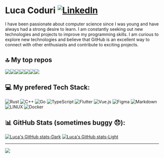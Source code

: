 # Luca Coduri [![LinkedIn](https://img.shields.io/badge/LinkedIn-%230077B5.svg?logo=linkedin&logoColor=white)](https://linkedin.com/in/luca-coduri-👀-44955020b)

I have been passionate about computer science since I was young and have always had a strong desire to learn. I am constantly seeking out new technologies and projects to improve my programming skills. I am curious to explore new technologies and believe that GitHub is an excellent way to connect with other enthusiasts and contribute to exciting projects.

## 🔝 My top repos

<div style="display:flex">
  <a href="https://github.com/les-crepes/CAREOT_APP">
    <picture>
     <source media="(prefers-color-scheme: dark)" srcset="https://github-readme-stats-git-masterrstaa-rickstaa.vercel.app/api/pin/?username=les-crepes&repo=CAREOT_APP&theme=gotham&show_owner=true">
      <img align="center" src="https://github-readme-stats-git-masterrstaa-rickstaa.vercel.app/api/pin/?username=les-crepes&repo=CAREOT_APP&show_owner=true"/>
    </picture> 
  </a>
  <a href="https://github.com/LucaCoduriV/github-webhook-server">
    <picture>
     <source media="(prefers-color-scheme: dark)" srcset="https://github-readme-stats-git-masterrstaa-rickstaa.vercel.app/api/pin/?username=LucaCoduriV&repo=github-webhook-server&theme=gotham&show_owner=true">
      <img align="center" src="https://github-readme-stats-git-masterrstaa-rickstaa.vercel.app/api/pin/?username=LucaCoduriV&repo=github-webhook-server&show_owner=true"/>
    </picture>
  </a>
  <a href="https://github.com/LucaCoduriV/rust-verlet-physics">
    <picture>
     <source media="(prefers-color-scheme: dark)" srcset="https://github-readme-stats-git-masterrstaa-rickstaa.vercel.app/api/pin/?username=LucaCoduriV&repo=rust-verlet-physics&theme=gotham&show_owner=true">
      <img align="center" src="https://github-readme-stats-git-masterrstaa-rickstaa.vercel.app/api/pin/?username=LucaCoduriV&repo=rust-verlet-physics&show_owner=true"/>
    </picture>
  </a>
  <a href="https://github.com/LucaCoduriV/HEIG-MOBILE">
    <picture>
     <source media="(prefers-color-scheme: dark)" srcset="https://github-readme-stats-git-masterrstaa-rickstaa.vercel.app/api/pin/?username=LucaCoduriV&repo=HEIG-MOBILE&theme=gotham&show_owner=true">
      <img align="center" src="https://github-readme-stats-git-masterrstaa-rickstaa.vercel.app/api/pin/?username=LucaCoduriV&repo=HEIG-MOBILE&show_owner=true"/>
    </picture>
  </a>
  <a href="https://github.com/LucaCoduriV/HEIG-API">
    <picture>
     <source media="(prefers-color-scheme: dark)" srcset="https://github-readme-stats-git-masterrstaa-rickstaa.vercel.app/api/pin/?username=LucaCoduriV&repo=HEIG-API&theme=gotham&show_owner=true">
      <img align="center" src="https://github-readme-stats-git-masterrstaa-rickstaa.vercel.app/api/pin/?username=LucaCoduriV&repo=HEIG-API&show_owner=true"/>
    </picture>
  </a>
  <a href="https://github.com/LucaCoduriV/MCR_Spaceship3000">
    <picture>
     <source media="(prefers-color-scheme: dark)" srcset="https://github-readme-stats-git-masterrstaa-rickstaa.vercel.app/api/pin/?username=LucaCoduriV&repo=MCR_Spaceship3000&theme=gotham&show_owner=true">
      <img align="center" src="https://github-readme-stats-git-masterrstaa-rickstaa.vercel.app/api/pin/?username=LucaCoduriV&repo=MCR_Spaceship3000&show_owner=true"/>
    </picture>
  </a>
  <a href="https://github.com/LucaCoduriV/casbin-rs-anrangors-adapter">
    <picture>
     <source media="(prefers-color-scheme: dark)" srcset="https://github-readme-stats-git-masterrstaa-rickstaa.vercel.app/api/pin/?username=LucaCoduriV&repo=casbin-rs-anrangors-adapter&theme=gotham&show_owner=true">
      <img align="center" src="https://github-readme-stats-git-masterrstaa-rickstaa.vercel.app/api/pin/?username=LucaCoduriV&repo=casbin-rs-anrangors-adapter&show_owner=true"/>
    </picture>
  </a>
 </div>

## 💻 My prefered Tech Stack:

![Rust](https://img.shields.io/badge/rust-%23000000.svg?style=for-the-badge&logo=rust&logoColor=white) ![C++](https://img.shields.io/badge/c++-%2300599C.svg?style=for-the-badge&logo=c%2B%2B&logoColor=white) ![Go](https://img.shields.io/badge/go-%2300ADD8.svg?style=for-the-badge&logo=go&logoColor=white) ![TypeScript](https://img.shields.io/badge/typescript-%23007ACC.svg?style=for-the-badge&logo=typescript&logoColor=white) ![Flutter](https://img.shields.io/badge/Flutter-%2302569B.svg?style=for-the-badge&logo=Flutter&logoColor=white) ![Vue.js](https://img.shields.io/badge/vuejs-%2335495e.svg?style=for-the-badge&logo=vuedotjs&logoColor=%234FC08D) ![Figma](https://img.shields.io/badge/figma-%23F24E1E.svg?style=for-the-badge&logo=figma&logoColor=white) ![Markdown](https://img.shields.io/badge/markdown-%23000000.svg?style=for-the-badge&logo=markdown&logoColor=white) ![LINUX](https://img.shields.io/badge/Linux-FCC624?style=for-the-badge&logo=linux&logoColor=black) ![Docker](https://img.shields.io/badge/docker-%230db7ed.svg?style=for-the-badge&logo=docker&logoColor=white)

## 📊 GitHub Stats (sometimes buggy 😞):

[![Luca's GitHub stats-Dark](https://github-readme-stats.vercel.app/api?username=LucaCoduriV&theme=dark&hide_border=false&include_all_commits=true&count_private=true#gh-dark-mode-only)](https://github.com/anuraghazra/github-readme-stats#gh-dark-mode-only)
[![Luca's GitHub stats-Light](https://github-readme-stats.vercel.app/api?username=LucaCoduriV&theme=light&hide_border=false&include_all_commits=true&count_private=true#gh-light-mode-only)](https://github.com/anuraghazra/github-readme-stats#gh-light-mode-only)

---

[![](https://visitcount.itsvg.in/api?id=LucaCoduriV&icon=0&color=0)](https://visitcount.itsvg.in)
